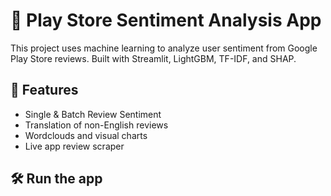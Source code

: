 # 📱 Play Store Sentiment Analysis App

This project uses machine learning to analyze user sentiment from Google Play Store reviews. Built with Streamlit, LightGBM, TF-IDF, and SHAP.

## 🚀 Features
- Single & Batch Review Sentiment
- Translation of non-English reviews
- Wordclouds and visual charts
- Live app review scraper

## 🛠 Run the app

